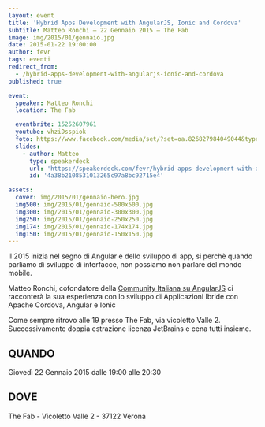 ```yaml
---
layout: event
title: 'Hybrid Apps Development with AngularJS, Ionic and Cordova'
subtitle: Matteo Ronchi – 22 Gennaio 2015 – The Fab
image: img/2015/01/gennaio.jpg
date: 2015-01-22 19:00:00
author: fevr
tags: eventi
redirect_from:
  - /hybrid-apps-development-with-angularjs-ionic-and-cordova
published: true

event:
  speaker: Matteo Ronchi
  location: The Fab

  eventbrite: 15252607961
  youtube: vhziDsspiok
  foto: https://www.facebook.com/media/set/?set=oa.826827984049044&type=1
  slides:
    - author: Matteo
      type: speakerdeck
      url: 'https://speakerdeck.com/fevr/hybrid-apps-development-with-angularjs-ionic-and-cordova'
      id: '4a38b2108531013265c97a8bc92715e4'

assets:
  cover: img/2015/01/gennaio-hero.jpg
  img500: img/2015/01/gennaio-500x500.jpg
  img300: img/2015/01/gennaio-300x300.jpg
  img250: img/2015/01/gennaio-250x250.jpg
  img174: img/2015/01/gennaio-174x174.jpg
  img150: img/2015/01/gennaio-150x150.jpg
---
```


Il 2015 inizia nel segno di Angular e dello sviluppo di app, si perchè quando parliamo di sviluppo di interfacce,
non possiamo non parlare del mondo mobile.

Matteo Ronchi, cofondatore della
[Community Italiana su AngularJS](https://plus.google.com/communities/116870768974618912798) ci racconterà la sua
esperienza con lo sviluppo di Applicazioni Ibride con Apache Cordova, Angular e Ionic

Come sempre ritrovo alle 19 presso The Fab, via vicoletto Valle 2. Successivamente doppia estrazione licenza JetBrains
e cena tutti insieme.

## QUANDO

Giovedì 22 Gennaio 2015 dalle 19:00 alle 20:30

## DOVE

The Fab - Vicoletto Valle 2 - 37122 Verona
